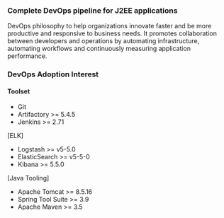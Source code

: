 ### Complete DevOps pipeline for J2EE applications

DevOps philosophy to help organizations innovate faster and be more productive and responsive to business needs. It promotes collaboration between developers and operations by automating infrastructure, automating workflows and continuously measuring application performance.

### DevOps Adoption Interest

#### Toolset
- Git
- Artifactory >= 5.4.5
- Jenkins >= 2.71

[ELK]
- Logstash >= v5-5.0
- ElasticSearch >= v5-5-0
- Kibana >= 5.5.0

[Java Tooling]
- Apache Tomcat >= 8.5.16
- Spring Tool Suite >= 3.9
- Apache Maven >= 3.5